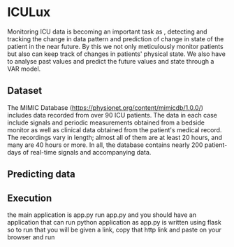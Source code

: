 # ICULux

Monitoring ICU data is becoming an important task as , detecting and tracking the change in data pattern and prediction of change in state of the patient in the near future. By this we not only meticulously monitor patients but also can keep track of changes in patients' physical state. We also have to analyse past values and predict the future values and state through a VAR model.

## Dataset

The MIMIC Database (https://physionet.org/content/mimicdb/1.0.0/) includes data recorded from over 90 ICU patients. The data in each case include signals and periodic measurements obtained from a bedside monitor as well as clinical data obtained from the patient's medical record. The recordings vary in length; almost all of them are at least 20 hours, and many are 40 hours or more. In all, the database contains nearly 200 patient-days of real-time signals and accompanying data. 

## Predicting data


## Execution

the main application is app.py
run app.py and you should have an application that can run python application
as app.py is written using flask so to run that you will be given a link, copy that http link 
and paste on your browser and run
